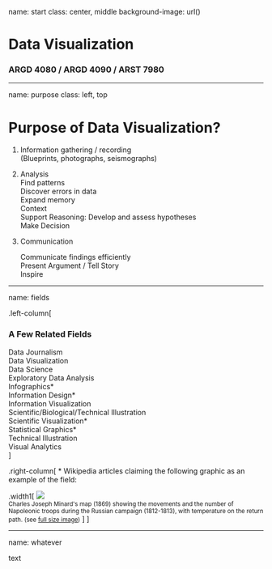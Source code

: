 name: start
class: center, middle
background-image: url()

# Data Visualization
                
### ARGD 4080 / ARGD 4090 / ARST 7980
        
---
name: purpose
class: left, top

        
# Purpose of Data Visualization?
        
1. Information gathering / recording  	(Blueprints, photographs, seismographs)2. Analysis   	Find patterns  	Discover errors in data   	Expand memory  	Context  	Support Reasoning: Develop and assess hypotheses  	Make Decision  3. Communication	Communicate findings efficiently  	Present Argument / Tell Story  	Inspire        

---
name: fields

.left-column[
### A Few Related FieldsData Journalism  
Data Visualization  Data Science  Exploratory Data Analysis  Infographics\*  Information Design\*  Information Visualization  Scientific/Biological/Technical Illustration  Scientific Visualization\*  Statistical Graphics\*  
Technical Illustration  Visual Analytics  ].right-column[\* Wikipedia articles claiming the following graphic as an example of the field:

.width1[
![](https://upload.wikimedia.org/wikipedia/commons/5/5f/Minard%27s_Map_%28vectorized%29.svg)  
<small>Charles Joseph Minard's map (1869) showing the movements and the number of Napoleonic troops during the Russian campaign (1812-1813), with temperature on the return path. (see [full size image](https://upload.wikimedia.org/wikipedia/commons/5/5f/Minard%27s_Map_%28vectorized%29.svg))</small>
]
]

---
name: whatever

text
